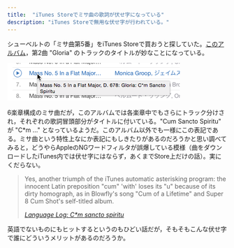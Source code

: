 ```yaml
---
title:  "iTunes Storeでミサ曲の歌詞が伏せ字になっている"
description: "iTunes Storeで無用な伏せ字が行われている。"
---
```


シューベルトの「ミサ曲第5番」をiTunes Storeで買おうと探していた。[このアルバム](https://itunes.apple.com/jp/album/schubert-mass-no.-5-in-flat/id337110803 "Schubert: Mass No. 5 In a Flat Major, D. 678 - ヘルムート・リリング, Oregon Bach Festival Orchestra, Michael Volle, Oregon Bach Festival Choir, Donna Brown, ジェイムス・テイラー & Monica Groop")，第2曲 "Gloria" のトラックのタイトルが妙なことになっている。

![Cum Sancto Spiritu](/assets/posts/cum_sancto_spiritu.png "Cum Sancto Spiritu")

6楽章構成のミサ曲だが，このアルバムでは各楽章中でもさらにトラック分けされ，それぞれの歌詞冒頭部分がタイトルに付いている。"Cum Sancto Spiritu" が "C\*m ..." となっているようだ。このアルバム以外でも一様にこの表記である。ミサ曲という特性上なにか表記にもしきたりがあるのだろうかと思い調べてみると，どうやらAppleのNGワードフィルタが誤爆している模様（曲をダウンロードしたiTunes内では伏せ字にはならず，あくまでStore上だけの話）。実にくだらない。

> Yes, another triumph of the iTunes automatic asterisking program: the innocent Latin preposition "cum" 'with' loses its "u" because of its dirty homograph, as in Blowfly's song "Cum of a Lifetime" and Super 8 Cum Shot's self-titled album.
>
> <cite>[Language Log: C\*m sancto spiritu](http://itre.cis.upenn.edu/~myl/languagelog/archives/003427.html)</cite>

英語でないものにもヒットするというのもひどい話だが，そもそもこんな伏せ字で誰にどういうメリットがあるのだろうか。

